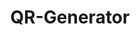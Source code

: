 ---
title: QR-Generator
tools: [HTML, JavaScript, Node.js, QR]
image: "assets/thumbs/qr-img.png"
description: A simple yet small way to generate QR Code using JavaScript
external_url: https://github.com/harshvarddhantiwari/QR-Generator
---